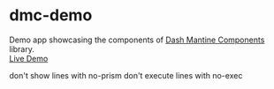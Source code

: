 # dmc-demo
Demo app showcasing the components of [Dash Mantine Components](https://github.com/snehilvj/dash-mantine-components) library. 
<br>
[Live Demo](https://dash-mantine-components.herokuapp.com)


don't show lines with no-prism
don't execute lines with no-exec
